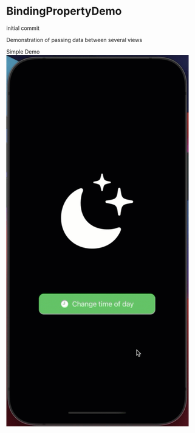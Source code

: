 # BindingPropertyDemo
initial commit

Demonstration of passing data between several views

Simple Demo
<img src="binding_wrapper_demo.gif" width="480" />
